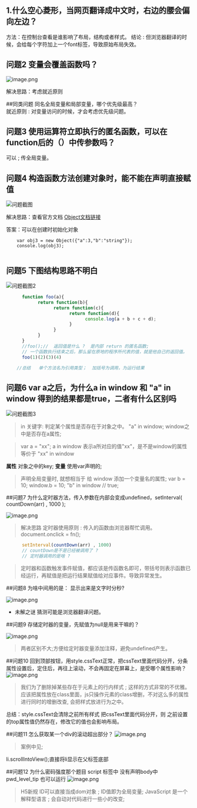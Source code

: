 ## 1.什么空心菱形，当网页翻译成中文时，右边的腰会偏向左边？
方法：在控制台查看是谁影响了布局，结构或者样式。
结论 :  但浏览器翻译的时候，会给每个字符加上一个font标签，导致原始布局失效。

## 问题2  变量会覆盖函数吗？
![image.png](https://upload-images.jianshu.io/upload_images/2845301-125deab192d2ef44.png?imageMogr2/auto-orient/strip%7CimageView2/2/w/1240)

解决思路：考虑就近原则

##同类问题  同名全局变量和局部变量，哪个优先级最高？   
就近原则 :  对变量访问的时候，才会考虑优先级问题。


## 问题3  使用运算符立即执行的匿名函数，可以在function后的（）中传参数吗？

可以 ; 传全局变量。


## 问题4   构造函数方法创建对象时，能不能在声明直接赋值
![问题截图](https://upload-images.jianshu.io/upload_images/12728563-c3a6810eca630794.png?imageMogr2/auto-orient/strip%7CimageView2/2/w/1240)

解决思路：查看官方文档
[Object文档链接](https://developer.mozilla.org/zh-CN/docs/Web/JavaScript/Reference/Global_Objects/Object)

答案：可以在创建时初始化对象
```
    var obj3 = new Object({"a":3,"b":"string"});
	console.log(obj3);
    
```


## 问题5  下图结构思路不明白

![问题截图2](https://upload-images.jianshu.io/upload_images/12728563-2a85bff28d5c43ac.png?imageMogr2/auto-orient/strip%7CimageView2/2/w/1240)

```javascript
      function foo(a){
            return function(b){
                  return function(c){
                        return function(d){
                              console.log(a + b + c + d);
                        }
                  }
            }
      }
      //foo();//  返回值是什么 ?  是内部 return 的匿名函数;
      // 一个函数执行结束之后，那么留在原地的程序所代表的值，就是他自己的返回值。
      foo(1)(2)(3)(4)

    //总结   单个方法名为引用类型；  加括号为调用，为运行结果
```


## 问题6   var a之后，为什么a in window 和 "a" in window 得到的结果都是true，二者有什么区别吗

![问题截图3](https://upload-images.jianshu.io/upload_images/12728563-b5e367a7a0fa5cf4.png?imageMogr2/auto-orient/strip%7CimageView2/2/w/1240)

>  in 关键字: 判定某个属性是否存在于对象之中。
>  "a"  in  window;  window之中是否存在a属性;

> var a = "xx";
> a in window 表示a所对应的值"xx"，是不是window的属性
>等价于  "xx" in window

**属性** 对象之中的key;
**变量** 使用var声明的;

> 声明全局变量时, 就想相当于 给 window 添加一个变量名的属性;
> var b = 10;     window.b = 10;
> "b" in window // true;


##问题7  为什么定时器方法，传入参数在内部会变成undefined，setInterval( countDown(arr) , 1000 );

![image.png](https://upload-images.jianshu.io/upload_images/2845301-7b9b461cf8668fae.png?imageMogr2/auto-orient/strip%7CimageView2/2/w/1240)

>解决思路
> 定时器使用原则 : 传入的函数由浏览器帮忙调用。
>  document.onclick = fn();
```javascript
      setInterval(countDown(arr) , 1000)
      // countDown是不是已经被调用了 ? 
      // 定时器调用的是啥 ?
```
>定时器和函数触发事件赋值，都应该是传函数名即可，带括号则表示函数已经运行，再赋值是把运行结果赋值给对应事件。导致异常发生。


##问题8  为啥中间用的是：  显示出来是文字时分秒?

![image.png](https://upload-images.jianshu.io/upload_images/2845301-d23cdde08e13941d.png?imageMogr2/auto-orient/strip%7CimageView2/2/w/1240)

* 未解之谜 
猜测可能是浏览器翻译问题。

##问题9  存储定时器的变量，先赋值为null是用来干嘛的？

![image.png](https://upload-images.jianshu.io/upload_images/2845301-1989e81f134cc416.png?imageMogr2/auto-orient/strip%7CimageView2/2/w/1240)

> 两者区别不大;方便给定时器变量添加注释，避免undefined产生。


##问题10  回到顶部按钮，用style.cssText正常，把cssText里面代码分开，分条属性设置后，定住后，再往上滚动，不会再固定在屏幕上，是受哪个属性影响？
![image.png](https://images.gitee.com/uploads/images/2019/0621/080642_5327c136_5067933.png)

> 我们为了删除掉某些存在于元素上的行内样式 ; 这样的方式非常的不优雅。 
> 应该把属性放在class里面，js只操作元素的class增删，不对这么多的属性进行同时的增删改查, 会把样式放进行为之中。

总结：style.cssText会清除之前所有样式
把cssText里面代码分开，则 之前设置的top属性值仍然存在，修改它的值也会影响布局。

##问题11  怎么获取某一个div的滚动超出部分？
![image.png](https://images.gitee.com/uploads/images/2019/0621/080642_e4b0979e_5067933.png)
> 案例中见;

li.scrollIntoView();直接将li显示在父标签底部

##问题12  为什么密码强度那个题目  script 标签中 没有声明body中 pwd_level_tip 也可以运行
![image.png](https://upload-images.jianshu.io/upload_images/2845301-6d2e9a5f0107fc8a.png?imageMogr2/auto-orient/strip%7CimageView2/2/w/1240)

> H5新规 ID可以直接当成dom对象 ; ID值即为全局变量;
> JavaScript 是一个解释型语言 ; 会自动对代码进行一些小的改变;